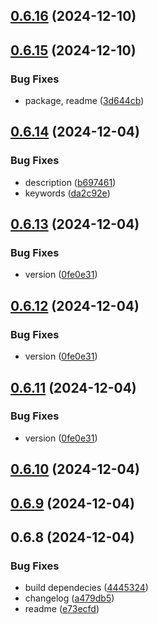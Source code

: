 ## [0.6.16](https://github.com/andrehrferreira/cmmv-express/compare/v0.6.15...v0.6.16) (2024-12-10)



## [0.6.15](https://github.com/andrehrferreira/cmmv-express/compare/v0.6.14...v0.6.15) (2024-12-10)


### Bug Fixes

* package, readme ([3d644cb](https://github.com/andrehrferreira/cmmv-express/commit/3d644cbf91ff00e7b78ef0e126c351feff2e49fd))



## [0.6.14](https://github.com/andrehrferreira/cmmv-express/compare/v0.6.13...v0.6.14) (2024-12-04)


### Bug Fixes

* description ([b697461](https://github.com/andrehrferreira/cmmv-express/commit/b6974611b6f88aebc5573e95116623faef373139))
* keywords ([da2c92e](https://github.com/andrehrferreira/cmmv-express/commit/da2c92e96b8ae9ff71b4daee566c1c43fdeaa241))



## [0.6.13](https://github.com/andrehrferreira/cmmv-express/compare/v0.6.8...v0.6.13) (2024-12-04)


### Bug Fixes

* version ([0fe0e31](https://github.com/andrehrferreira/cmmv-express/commit/0fe0e318a8feb87a00d7f9405aab2998a3263d2c))



## [0.6.12](https://github.com/andrehrferreira/cmmv-express/compare/v0.6.8...v0.6.12) (2024-12-04)


### Bug Fixes

* version ([0fe0e31](https://github.com/andrehrferreira/cmmv-express/commit/0fe0e318a8feb87a00d7f9405aab2998a3263d2c))



## [0.6.11](https://github.com/andrehrferreira/cmmv-express/compare/v0.6.8...v0.6.11) (2024-12-04)


### Bug Fixes

* version ([0fe0e31](https://github.com/andrehrferreira/cmmv-express/commit/0fe0e318a8feb87a00d7f9405aab2998a3263d2c))



## [0.6.10](https://github.com/andrehrferreira/cmmv-express/compare/v0.6.8...v0.6.10) (2024-12-04)



## [0.6.9](https://github.com/andrehrferreira/cmmv-express/compare/v0.6.8...v0.6.9) (2024-12-04)



## 0.6.8 (2024-12-04)


### Bug Fixes

* build dependecies ([4445324](https://github.com/andrehrferreira/cmmv-express/commit/4445324238d20c35a3cd684672f99c49fbc2da47))
* changelog ([a479db5](https://github.com/andrehrferreira/cmmv-express/commit/a479db56b161ccfc6f76b278ab00e7af0a6135c7))
* readme ([e73ecfd](https://github.com/andrehrferreira/cmmv-express/commit/e73ecfd7d3924ccb8c9651579c7999cac462af0f))



